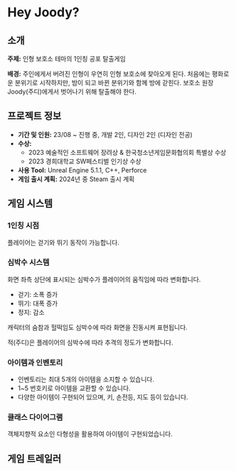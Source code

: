 # Hey Joody?


## 소개

**주제:** 인형 보호소 테마의 1인칭 공포 탈출게임

**배경:** 주인에게서 버려진 인형이 우연히 인형 보호소에 찾아오게 된다. 처음에는 평화로운 분위기로 시작하지만, 밤이 되고 바뀐 분위기와 함께 방에 갇힌다. 보호소 원장 Joody(주디)에게서 벗어나기 위해 탈출해야 한다.

## 프로젝트 정보

- **기간 및 인원:** 23/08 ~ 진행 중, 개발 2인, 디자인 2인 (디자인 전공)
- **수상:**
  - 2023 예술적인 소프트웨어 장려상 & 한국청소년게임문화협의회 특별상 수상
  - 2023 경희대학교 SW페스티벌 인기상 수상
- **사용 Tool:** Unreal Engine 5.1.1, C++, Perforce
- **게임 출시 계획:** 2024년 중 Steam 출시 계획

## 게임 시스템

### 1인칭 시점

플레이어는 걷기와 뛰기 동작이 가능합니다.

### 심박수 시스템

화면 좌측 상단에 표시되는 심박수가 플레이어의 움직임에 따라 변화합니다.

- 걷기: 소폭 증가
- 뛰기: 대폭 증가
- 정지: 감소

캐릭터의 숨참과 헐떡임도 심박수에 따라 화면을 진동시켜 표현됩니다.

적(주디)은 플레이어의 심박수에 따라 추격의 정도가 변화합니다.

### 아이템과 인벤토리

- 인벤토리는 최대 5개의 아이템을 소지할 수 있습니다.
- 1~5 번호키로 아이템을 교환할 수 있습니다.
- 다양한 아이템이 구현되어 있으며, 키, 손전등, 지도 등이 있습니다.

### 클래스 다이어그램

객체지향적 요소인 다형성을 활용하여 아이템이 구현되었습니다.

## 게임 트레일러

